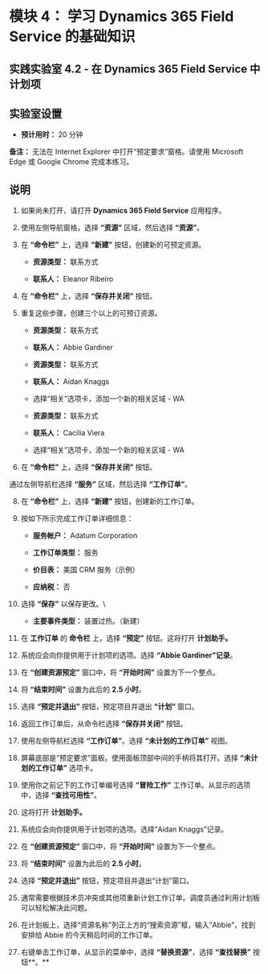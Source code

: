 ﻿---
lab:
    title: '实验室 4.2： 在 Dynamics 365 Field Service 中计划项'
    module: '模块 4： 学习 Dynamics 365 Field Service 的基础知识'
---

模块 4： 学习 Dynamics 365 Field Service 的基础知识
========================

## 实践实验室 4.2 - 在 Dynamics 365 Field Service 中计划项

## 实验室设置

  - **预计用时：** 20 分钟

  **备注：** 无法在 Internet Explorer 中打开“预定要求”窗格。请使用 Microsoft Edge 或 Google Chrome 完成本练习。
  
## 说明

1. 如果尚未打开，请打开 **Dynamics 365 Field Service** 应用程序。 

2. 使用左侧导航窗格，选择 **“资源”** 区域，然后选择 **“资源”**。

3. 在 **“命令栏”** 上，选择 **“新建”** 按钮，创建新的可预定资源。

	- **资源类型：** 联系方式

	- **联系人：** Eleanor Ribeiro

4. 在 **“命令栏”** 上，选择 **“保存并关闭”** 按钮。

5. 重复这些步骤，创建三个以上的可预订资源。

	- **资源类型：** 联系方式

	- **联系人：** Abbie Gardiner


	- **资源类型：** 联系方式

	- **联系人：** Aidan Knaggs
	
	- 选择“相关”选项卡，添加一个新的相关区域 - WA


	- **资源类型：** 联系方式

	- **联系人：** Cacilia Viera
	
	- 选择“相关”选项卡，添加一个新的相关区域 - WA


6. 在 **“命令栏”** 上，选择 **“保存并关闭”** 按钮。

通过左侧导航栏选择 **“服务”** 区域，然后选择 **“工作订单”**。

8. 在 **“命令栏”** 上，选择 **“新建”** 按钮，创建新的工作订单。

9. 按如下所示完成工作订单详细信息：

	- **服务帐户：** Adatum Corporation

	- **工作订单类型：** 服务

	- **价目表：** 美国 CRM 服务（示例）

	- **应纳税：** 否

10. 选择 **“保存”** 以保存更改。\

	- **主要事件类型：** 装置过热。（新建）

11. 在 **工作订单** 的 **命令栏** 上，选择 **“预定”** 按钮。这将打开 **计划助手。** 

12. 系统应会向你提供用于计划项的选项。选择 **“Abbie Gardiner”记录**。

13. 在 **“创建资源预定”** 窗口中，将 **“开始时间”** 设置为下一个整点。

14. 将 **“结束时间”** 设置为此后的 **2.5 小时**。 

15. 选择 **“预定并退出”** 按钮，预定项目并退出 **“计划”** 窗口。 

16. 返回工作订单后，从命令栏选择 **“保存并关闭”** 按钮。 

17. 使用左侧导航栏选择 **“工作订单”**。选择 **“未计划的工作订单”** 视图。

18. 屏幕底部是“预定要求”面板。使用面板顶部中间的手柄将其打开。选择 **“未计划的工作订单”** 选项卡。

19. 使用你之前记下的工作订单编号选择 **“冒险工作”** 工作订单。从显示的选项中，选择 **“查找可用性”**。 

20. 这将打开 **计划助手。** 

21. 系统应会向你提供用于计划项的选项。选择“Aidan Knaggs”记录。

22. 在 **“创建资源预定”** 窗口中，将 **“开始时间”** 设置为下一个整点。

23. 将 **“结束时间”** 设置为此后的 **2.5 小时**。 

24. 选择 **“预定并退出”** 按钮，预定项目并退出“计划”窗口。 

25. 通常需要根据技术员冲突或其他项重新计划工作订单。调度员通过利用计划板可以轻松解决此问题。 

26. 在计划板上，选择“资源名称”列正上方的“搜索资源”框，输入“Abbie”，找到安排给 Abbie 的今天稍后时间的工作订单。 

27. 右键单击工作订单，从显示的菜单中，选择 **“替换资源”**，选择 **“查找替换”** 按钮**。**


